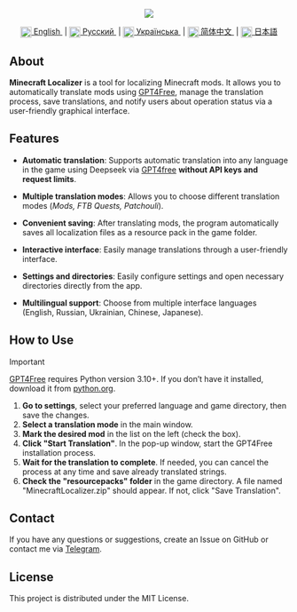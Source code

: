<p align="center">
  <img src="https://github.com/user-attachments/assets/70cb660d-a150-4290-9885-98c08bd1bd1b">
</p>

<div align="center">
  <a href="README.md">
    <img align="center" src="https://github.com/user-attachments/assets/67f5ef5e-09f2-47a4-a3a4-2fd527d6bd02" width="20">
    English
  </a> &nbsp;|
  <a href="README.ru.md">
    <img align="center" src="https://github.com/user-attachments/assets/bdf8afb3-d027-4a28-8f0c-3ee25fcedd56" width="20">
    Русский
  </a> &nbsp;|
  <a href="README.uk.md">
    <img align="center" src="https://github.com/user-attachments/assets/6734f63d-1d28-46ce-9732-790055d5a54a" width="20">
    Українська
  </a> &nbsp;| 
  <a href="README.zh.md">
    <img align="center" src="https://github.com/user-attachments/assets/86d69702-c489-44c1-902a-520b43a92853" width="20">
    简体中文
  </a> &nbsp;|
  <a href="README.jp.md">
    <img align="center" src="https://github.com/user-attachments/assets/314ff7c7-4b34-4797-b088-db49ce38a991" width="20">
    日本語
  </a>
</div>

## About
**Minecraft Localizer** is a tool for localizing Minecraft mods. It allows you to automatically translate mods using [GPT4Free](https://github.com/xtekky/gpt4free/), manage the translation process, save translations, and notify users about operation status via a user-friendly graphical interface.

## Features
- **Automatic translation**: Supports automatic translation into any language in the game using Deepseek via [GPT4free](https://github.com/xtekky/gpt4free/) **without API keys and request limits**.

- **Multiple translation modes**: Allows you to choose different translation modes (*Mods, FTB Quests, Patchouli*).

- **Convenient saving**: After translating mods, the program automatically saves all localization files as a resource pack in the game folder.

- **Interactive interface**: Easily manage translations through a user-friendly interface.

- **Settings and directories**: Easily configure settings and open necessary directories directly from the app.

- **Multilingual support**: Choose from multiple interface languages (English, Russian, Ukrainian, Chinese, Japanese).

## How to Use
> [!IMPORTANT]
> [GPT4Free](https://github.com/xtekky/gpt4free/) requires Python version 3.10+. If you don’t have it installed, download it from [python.org](https://www.python.org/downloads/).

1. **Go to settings**, select your preferred language and game directory, then save the changes.
2. **Select a translation mode** in the main window.
3. **Mark the desired mod** in the list on the left (check the box).
4. **Click "Start Translation"**. In the pop-up window, start the GPT4Free installation process.
5. **Wait for the translation to complete**. If needed, you can cancel the process at any time and save already translated strings.
6. **Check the "resourcepacks" folder** in the game directory. A file named "MinecraftLocalizer.zip" should appear. If not, click "Save Translation".

## Contact
If you have any questions or suggestions, create an Issue on GitHub or contact me via [Telegram](https://t.me/AlexBetekhtin).

## License
This project is distributed under the MIT License.
